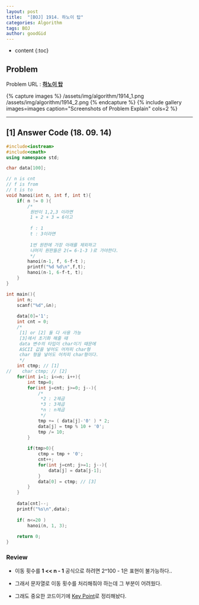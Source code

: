 ```yaml
---
layout: post
title:  "[BOJ] 1914. 하노이 탑"
categories: Algorithm
tags: BOJ
author: goodGid
---
```

* content
{:toc}

## Problem

Problem URL : **[하노이 탑](https://www.acmicpc.net/problem/1914)**

{% capture images %}
    /assets/img/algorithm/1914_1.png
    /assets/img/algorithm/1914_2.png
{% endcapture %}
{% include gallery images=images caption="Screenshots of Problem Explain" cols=2 %}











---


## [1] Answer Code (18. 09. 14)

``` cpp
#include<iostream>
#include<cmath>
using namespace std;

char data[100];

// n is cnt
// f is from
// t is to
void hanoi(int n, int f, int t){
    if( n != 0 ){
        /*
         원반이 1,2,3 이라면
         1 + 2 + 3 = 6이고
         
         f : 1
         t : 3이라면
         
         1번 원판에 가장 아래를 제외하고
         나머지 원판들은 2(= 6-1-3 )로 가야한다.
         */
        hanoi(n-1, f, 6-f-t );
        printf("%d %d\n",f,t);
        hanoi(n-1, 6-f-t, t);
    }
}

int main(){
    int n;
    scanf("%d",&n);
    
    data[0]='1';
    int cnt = 0;
    /*
     [1] or [2] 둘 다 사용 가능
     [3]에서 초기화 해줄 때
     data 변수의 타입이 char이기 때문에
     ASCII 값을 넣어도 어차피 char형
     char 형을 넣어도 어차피 char형이다.
     */
    int ctmp; // [1]
//    char ctmp; // [2]
    for(int i=1; i<=n; i++){
        int tmp=0;
        for(int j=cnt; j>=0; j--){
            /*
             *2 : 2제곱
             *3 : 3제곱
             *n : n제곱
             */
            tmp += ( data[j]-'0' ) * 2;
            data[j] = tmp % 10 + '0';
            tmp /= 10;
        }
        
        if(tmp>0){
            ctmp = tmp + '0';
            cnt++;
            for(int j=cnt; j>=1; j--){
                data[j] = data[j-1];
            }
            data[0] = ctmp; // [3]
        }
    }
    
    data[cnt]--;
    printf("%s\n",data);
    
    if( n<=20 )
        hanoi(n, 1, 3);
    
    return 0;
}
```

### Review

* 이동 횟수를 **1 << n - 1** 공식으로 하려면 2^100 - 1은 표현이 불가능하다..

* 그래서 문자열로 이동 횟수를 처리해줘야 하는데 그 부분이 어려웠다. 

* 그래도 중요한 코드이기에 [Key Point]({{site.url}})로 정리해놨다.